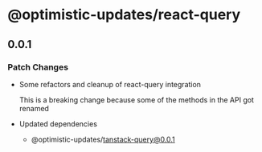 # @optimistic-updates/react-query

## 0.0.1

### Patch Changes

- Some refactors and cleanup of react-query integration

  This is a breaking change because some of the methods in the API got renamed

- Updated dependencies
  - @optimistic-updates/tanstack-query@0.0.1
